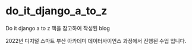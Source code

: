 # do_it_django_a_to_z
Do it django a to z 책을 참고하여 작성된 blog

2022년 디지털 스마트 부산 아카데미 데이터사이언스 과정에서 진행된 수업 입니다.
